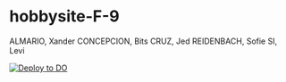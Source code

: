 # hobbysite-F-9
ALMARIO, Xander
CONCEPCION, Bits
CRUZ, Jed
REIDENBACH, Sofie
SI, Levi

[![Deploy to DO](https://www.deploytodo.com/do-btn-blue.svg)](https://cloud.digitalocean.com/apps/new?repo=https://github.com/{TheIronicHoodies}/{hobbysite-F-9}/tree/{main})